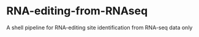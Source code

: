 # RNA-editing-from-RNAseq
A shell pipeline for RNA-editing site identification from RNA-seq data only
